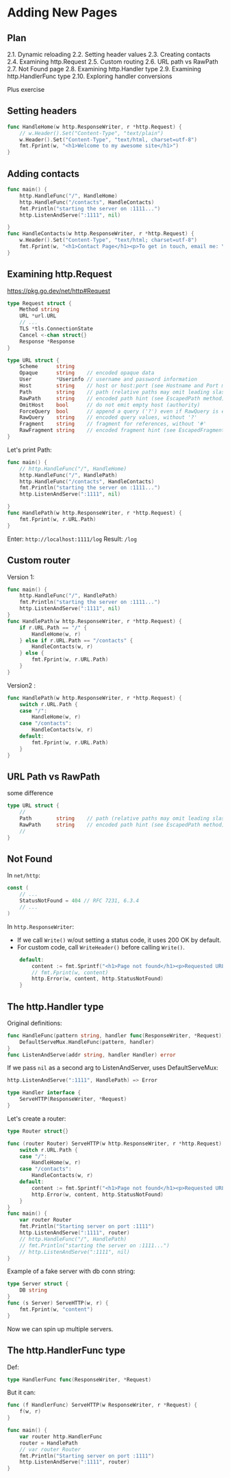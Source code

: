# Adding New Pages 

## Plan 
2.1. Dynamic reloading
2.2. Setting header values
2.3. Creating contacts 
2.4. Examining http.Request 
2.5. Custom routing
2.6. URL path vs RawPath
2.7. Not Found page
2.8. Examining http.Handler type 
2.9. Examining http.HandlerFunc type
2.10. Exploring handler conversions 

Plus exercise 

## Setting headers 

```go
func HandleHome(w http.ResponseWriter, r *http.Request) {
	// w.Header().Set("Content-Type", "text/plain")
	w.Header().Set("Content-Type", "text/html, charset=utf-8")
	fmt.Fprint(w, "<h1>Welcome to my awesome site</h1>")
}
```
## Adding contacts 

```go
func main() {
	http.HandleFunc("/", HandleHome)
	http.HandleFunc("/contacts", HandleContacts)
	fmt.Println("starting the server on :1111...")
	http.ListenAndServe(":1111", nil)

}
func HandleContacts(w http.ResponseWriter, r *http.Request) {
	w.Header().Set("Content-Type", "text/html; charset=utf-8")
	fmt.Fprint(w, "<h1>Contact Page</h1><p>To get in touch, email me: \"vl@vl.info\"</p>")
}
```

## Examining http.Request

https://pkg.go.dev/net/http#Request 
```go
type Request struct {
	Method string
	URL *url.URL
	// ...
	TLS *tls.ConnectionState
	Cancel <-chan struct{}
	Response *Response
}
```
```go
type URL struct {
	Scheme      string
	Opaque      string    // encoded opaque data
	User        *Userinfo // username and password information
	Host        string    // host or host:port (see Hostname and Port methods)
	Path        string    // path (relative paths may omit leading slash)
	RawPath     string    // encoded path hint (see EscapedPath method)
	OmitHost    bool      // do not emit empty host (authority)
	ForceQuery  bool      // append a query ('?') even if RawQuery is empty
	RawQuery    string    // encoded query values, without '?'
	Fragment    string    // fragment for references, without '#'
	RawFragment string    // encoded fragment hint (see EscapedFragment method)
}
```
Let's print Path:
```go
func main() {
	// http.HandleFunc("/", HandleHome)
	http.HandleFunc("/", HandlePath)
	http.HandleFunc("/contacts", HandleContacts)
	fmt.Println("starting the server on :1111...")
	http.ListenAndServe(":1111", nil)

}
func HandlePath(w http.ResponseWriter, r *http.Request) {
	fmt.Fprint(w, r.URL.Path)
}
```
Enter: `http://localhost:1111/log`
Result: `/log`

## Custom router 

Version 1:
```go
func main() {
	http.HandleFunc("/", HandlePath)
	fmt.Println("starting the server on :1111...")
	http.ListenAndServe(":1111", nil)
}
func HandlePath(w http.ResponseWriter, r *http.Request) {
	if r.URL.Path == "/" {
		HandleHome(w, r)
	} else if r.URL.Path == "/contacts" {
		HandleContacts(w, r)
	} else {
		fmt.Fprint(w, r.URL.Path)
	}
}
```
Version2 :
```go
func HandlePath(w http.ResponseWriter, r *http.Request) {
	switch r.URL.Path {
	case "/":
		HandleHome(w, r)
	case "/contacts":
		HandleContacts(w, r)
	default:
		fmt.Fprint(w, r.URL.Path)
	}
}
```

## URL Path vs RawPath

some difference

```go
type URL struct {
	// 
	Path        string    // path (relative paths may omit leading slash)
	RawPath     string    // encoded path hint (see EscapedPath method)
	// 
}
```

## Not Found 

In `net/http`: 
```go
const (
    // ...
    StatusNotFound = 404 // RFC 7231, 6.3.4
    // ...
)
```
In `http.ResponseWriter`:
* If we call `Write()` w/out setting a status code, it uses 200 OK by default. 
* For custom code, call `WriteHeader()` before calling `Write()`.

```go
    default:
		content := fmt.Sprintf("<h1>Page not found</h1><p>Requested URL: %s</p>", r.URL.Path)
		// fmt.Fprint(w, content)
		http.Error(w, content, http.StatusNotFound)
	}
```

## The http.Handler type

Original definitions: 
```go
func HandleFunc(pattern string, handler func(ResponseWriter, *Request)) {
	DefaultServeMux.HandleFunc(pattern, handler)
}
func ListenAndServe(addr string, handler Handler) error 
```
If we pass `nil` as a second arg to ListenAndServer, uses DefaultServeMux:
```go
http.ListenAndServe(":1111", HandlePath) => Error
```

```go
type Handler interface {
	ServeHTTP(ResponseWriter, *Request)
}
```

Let's create a router:
```go
type Router struct{}

func (router Router) ServeHTTP(w http.ResponseWriter, r *http.Request) {
	switch r.URL.Path {
	case "/":
		HandleHome(w, r)
	case "/contacts":
		HandleContacts(w, r)
	default:
		content := fmt.Sprintf("<h1>Page not found</h1><p>Requested URL: %s</p>", r.URL.Path)
		http.Error(w, content, http.StatusNotFound)
	}
}
func main() {
	var router Router
	fmt.Println("Starting server on port :1111")
	http.ListenAndServe(":1111", router)
	// http.HandleFunc("/", HandlePath)
	// fmt.Println("starting the server on :1111...")
	// http.ListenAndServe(":1111", nil)
}
```

Example of a fake server with db conn string: 
```go
type Server struct {
	DB string
}
func (s Server) ServeHTTP(w, r) {
	fmt.Fprint(w, "content")
}
```
Now we can spin up multiple servers.

## The http.HandlerFunc type

Def:
```go
type HandlerFunc func(ResponseWriter, *Request)
```
But it can:
```go
func (f HandlerFunc) ServeHTTP(w ResponseWriter, r *Request) {
	f(w, r)
}
```

```go
func main() {
	var router http.HandlerFunc
	router = HandlePath 
	// var router Router
	fmt.Println("Starting server on port :1111")
	http.ListenAndServe(":1111", router)
}
```


